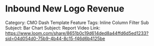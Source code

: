 # Inbound New Logo Revenue

Category: CMO Dash Template
Feature Tags: Inline Column Filter
Sub Subject: Bar Chart
Subject: Report
Video Link: https://www.loom.com/share/8651b0c19d614ded8a44ffd6d5ed1233?sid=04d054d0-75b9-4b44-8c15-f46d6b4125be